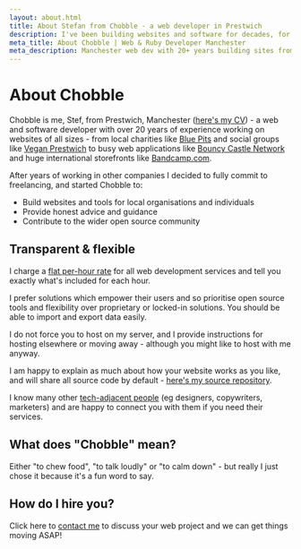 ```yaml
---
layout: about.html
title: About Stefan from Chobble - a web developer in Prestwich
description: I've been building websites and software for decades, for companies of all sizes.
meta_title: About Chobble | Web & Ruby Developer Manchester
meta_description: Manchester web dev with 20+ years building sites from local charities to Bandcamp - open source everything, flat rate pricing, you own your code - no sneaky contracts
---
```


# About Chobble

Chobble is me, Stef, from Prestwich, Manchester ([here's my CV](https://stefn.co.uk/cv/)) - a web and software developer with over 20 years of experience working on websites of all sizes - from local charities like [Blue Pits](https://bluepitshousingaction.co.uk) and social groups like [Vegan Prestwich](https://veganprestwich.co.uk) to busy web applications like [Bouncy Castle Network](https://www.bouncycastlenetwork.com) and huge international storefronts like [Bandcamp.com](https://bandcamp.com).

After years of working in other companies I decided to fully commit to freelancing, and started Chobble to:

- Build websites and tools for local organisations and individuals
- Provide honest advice and guidance
- Contribute to the wider open source community

## Transparent & flexible

I charge a [flat per-hour rate](/prices/) for all web development services and tell you exactly what's included for each hour.

I prefer solutions which empower their users and so prioritise open source tools and flexibility over proprietary or locked-in solutions. You should be able to import and export data easily.

I do not force you to host on my server, and I provide instructions for hosting elsewhere or moving away - although you might like to host with me anyway.

I am happy to explain as much about how your website works as you like, and will share all source code by default - [here's my source repository](https://git.chobble.com).

I know many other [tech-adjacent people](/friends/) (eg designers, copywriters, marketers) and are happy to connect you with them if you need their services.

## What does "Chobble" mean?

Either "to chew food", "to talk loudly" or "to calm down" - but really I just chose it because it's a fun word to say.

## How do I hire you?

Click here to [contact me](/contact/) to discuss your web project and we can get things moving ASAP!
